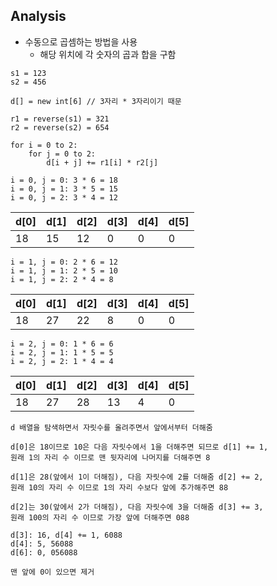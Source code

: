 ## Analysis
- 수동으로 곱셈하는 방법을 사용
    - 해당 위치에 각 숫자의 곱과 합을 구함
```
s1 = 123
s2 = 456

d[] = new int[6] // 3자리 * 3자리이기 때문

r1 = reverse(s1) = 321
r2 = reverse(s2) = 654

for i = 0 to 2:
    for j = 0 to 2:
        d[i + j] += r1[i] * r2[j]

i = 0, j = 0: 3 * 6 = 18
i = 0, j = 1: 3 * 5 = 15
i = 0, j = 2: 3 * 4 = 12

```
|d[0]|d[1]|d[2]|d[3]|d[4]|d[5]|
|----|----|----|----|----|----|
|18|15|12|0|0|0|
```
i = 1, j = 0: 2 * 6 = 12
i = 1, j = 1: 2 * 5 = 10
i = 1, j = 2: 2 * 4 = 8
```                           
|d[0]|d[1]|d[2]|d[3]|d[4]|d[5]|
|----|----|----|----|----|----|
|18|27|22|8|0|0|
```
i = 2, j = 0: 1 * 6 = 6
i = 2, j = 1: 1 * 5 = 5
i = 2, j = 2: 1 * 4 = 4
```
|d[0]|d[1]|d[2]|d[3]|d[4]|d[5]|
|----|----|----|----|----|----|
|18|27|28|13|4|0|

```
d 배열을 탐색하면서 자릿수를 올려주면서 앞에서부터 더해줌

d[0]은 18이므로 10은 다음 자릿수에서 1을 더해주면 되므로 d[1] += 1,
원래 1의 자리 수 이므로 맨 뒷자리에 나머지를 더해주면 8

d[1]은 28(앞에서 1이 더해짐), 다음 자릿수에 2를 더해줌 d[2] += 2,
원래 10의 자리 수 이므로 1의 자리 수보다 앞에 추가해주면 88

d[2]는 30(앞에서 2가 더해짐), 다음 자릿수에 3을 더해줌 d[3] += 3,
원래 100의 자리 수 이므로 가장 앞에 더해주면 088

d[3]: 16, d[4] += 1, 6088
d[4]: 5, 56088
d[6]: 0, 056088

맨 앞에 0이 있으면 제거
```